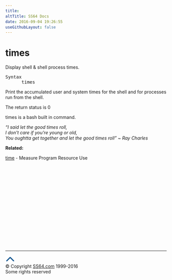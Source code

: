 ```yaml
---
title:
altTitle: SS64 Docs
date: 2016-09-04 19:26:55
useGithubLayout: false
---
```

<!-- #BeginLibraryItem "/Library/head_osx.lbi" --><!-- #EndLibraryItem --><h1>times</h1> 
<p>Display  shell &amp; shell process times.</p>
<pre>Syntax
      times</pre>
<p> Print  the  accumulated  user  and  system  times for the shell and for processes run from the
shell. </p>
<p>The return status is 0</p>
<p>times is a bash built in command.</p>
<p class="quote"><i>“I said let the good times roll,<br>
I don't care if you're young or old,<br>
You oughtta get together and let the good times roll” ~ Ray Charles </i></p>
<p><b>Related:</b></p>
<p><a href="time.html">time</a> - Measure Program Resource Use</p><!-- #BeginLibraryItem "/Library/foot_osx.lbi" --><p><script async="" src="//pagead2.googlesyndication.com/pagead/js/adsbygoogle.js"></script>
<!-- OSX300 -->
<ins class="adsbygoogle" style="display:inline-block;width:300px;height:250px" data-ad-client="ca-pub-6140977852749469" data-ad-slot="1823340303"></ins>
<script>
(adsbygoogle = window.adsbygoogle || []).push({});
</script></p>
<hr>
<div id="bl" class="footer"><a href="#"><img src="../images/top.png" width="30" height="22" alt="Back to the Top"></a></div>
<div id="br" class="footer, tagline">© Copyright <a href="http://ss64.com/">SS64.com</a> 1999-2016<br>
Some rights reserved</div><!-- #EndLibraryItem -->
